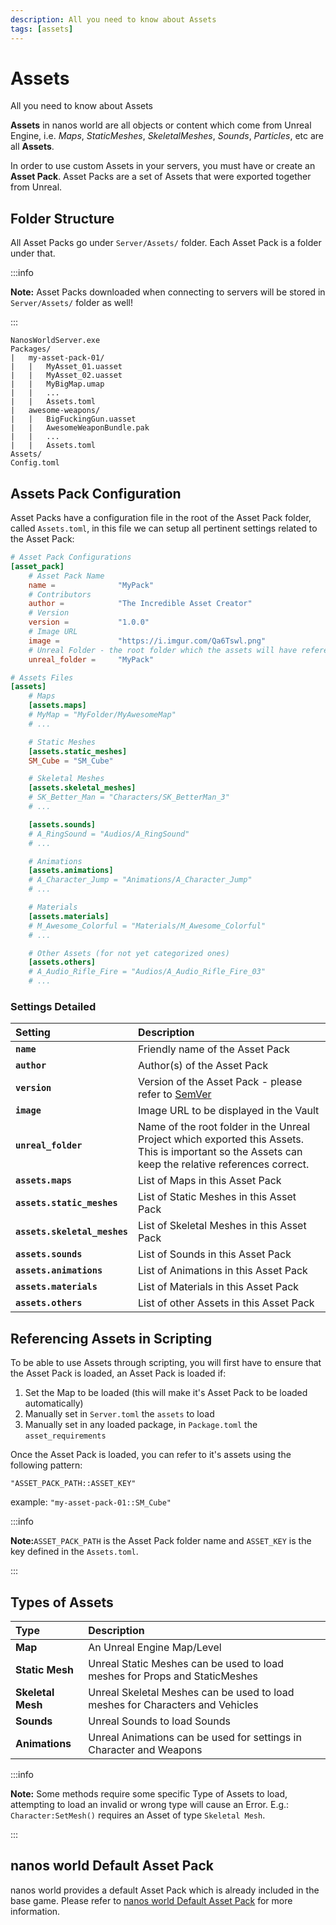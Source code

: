 ```yaml
---
description: All you need to know about Assets
tags: [assets]
---
```


# Assets

All you need to know about Assets

**Assets** in nanos world are all objects or content which come from Unreal Engine, i.e. _Maps_, _StaticMeshes_, _SkeletalMeshes_, _Sounds_, _Particles_, etc are all **Assets**.

In order to use custom Assets in your servers, you must have or create an **Asset Pack**. Asset Packs are a set of Assets that were exported together from Unreal.

## Folder Structure

All Asset Packs go under `Server/Assets/` folder. Each Asset Pack is a folder under that.

:::info

**Note:** Asset Packs downloaded when connecting to servers will be stored in `Server/Assets/` folder as well!

:::

```text title="Server Folder"
NanosWorldServer.exe
Packages/
|   my-asset-pack-01/
|   |   MyAsset_01.uasset
|   |   MyAsset_02.uasset
|   |   MyBigMap.umap
|   |   ...
|   |   Assets.toml
|   awesome-weapons/
|   |   BigFuckingGun.uasset
|   |   AwesomeWeaponBundle.pak
|   |   ...
|   |   Assets.toml
Assets/
Config.toml
```

## Assets Pack Configuration

Asset Packs have a configuration file in the root of the Asset Pack folder, called `Assets.toml`, in this file we can setup all pertinent settings related to the Asset Pack:

```toml title="Assets.toml"
# Asset Pack Configurations
[asset_pack]
    # Asset Pack Name
    name =              "MyPack"
    # Contributors
    author =            "The Incredible Asset Creator"
    # Version
    version =           "1.0.0"
    # Image URL
    image =             "https://i.imgur.com/Qa6Tswl.png"
    # Unreal Folder - the root folder which the assets will have references to each other
    unreal_folder =     "MyPack"

# Assets Files
[assets]
    # Maps
    [assets.maps]
    # MyMap = "MyFolder/MyAwesomeMap"
    # ...

    # Static Meshes
    [assets.static_meshes]
    SM_Cube = "SM_Cube"

    # Skeletal Meshes
    [assets.skeletal_meshes]
    # SK_Better_Man = "Characters/SK_BetterMan_3"
    # ...

    [assets.sounds]
    # A_RingSound = "Audios/A_RingSound"
    # ...

    # Animations
    [assets.animations]
    # A_Character_Jump = "Animations/A_Character_Jump"
    # ...

    # Materials
    [assets.materials]
    # M_Awesome_Colorful = "Materials/M_Awesome_Colorful"
    # ...

    # Other Assets (for not yet categorized ones)
    [assets.others]
    # A_Audio_Rifle_Fire = "Audios/A_Audio_Rifle_Fire_03"
    # ...
```


### Settings Detailed

| Setting | Description |
| :--- | :--- |
| **`name`** | Friendly name of the Asset Pack |
| **`author`** | Author\(s\) of the Asset Pack |
| **`version`** | Version of the Asset Pack - please refer to [SemVer](https://semver.org/) |
| **`image`** | Image URL to be displayed in the Vault |
| **`unreal_folder`** | Name of the root folder in the Unreal Project which exported this Assets. This is important so the Assets can keep the relative references correct. |
| **`assets.maps`** | List of Maps in this Asset Pack |
| **`assets.static_meshes`** | List of Static Meshes in this Asset Pack |
| **`assets.skeletal_meshes`** | List of Skeletal Meshes in this Asset Pack |
| **`assets.sounds`** | List of Sounds in this Asset Pack |
| **`assets.animations`** | List of Animations in this Asset Pack |
| **`assets.materials`** | List of Materials in this Asset Pack |
| **`assets.others`** | List of other Assets in this Asset Pack |

## Referencing Assets in Scripting

To be able to use Assets through scripting, you will first have to ensure that the Asset Pack is loaded, an Asset Pack is loaded if:

1. Set the Map to be loaded \(this will make it's Asset Pack to be loaded automatically\)
2. Manually set in `Server.toml` the `assets` to load
3. Manually set in any loaded package, in `Package.toml` the `asset_requirements`

Once the Asset Pack is loaded, you can refer to it's assets using the following pattern: 

`"ASSET_PACK_PATH::ASSET_KEY"`

example: `"my-asset-pack-01::SM_Cube"`

:::info

**Note:**`ASSET_PACK_PATH` is the Asset Pack folder name and `ASSET_KEY` is the key defined in the `Assets.toml`.

:::

## Types of Assets

| Type | Description |
| :--- | :--- |
| **Map** | An Unreal Engine Map/Level |
| **Static Mesh** | Unreal Static Meshes can be used to load meshes for Props and StaticMeshes |
| **Skeletal Mesh** | Unreal Skeletal Meshes can be used to load meshes for Characters and Vehicles |
| **Sounds** | Unreal Sounds to load Sounds |
| **Animations** | Unreal Animations can be used for settings in Character and Weapons |

:::info

**Note:** Some methods require some specific Type of Assets to load, attempting to load an invalid or wrong type will cause an Error. E.g.: `Character:SetMesh()` requires an Asset of type `Skeletal Mesh`.

:::

## nanos world Default Asset Pack

nanos world provides a default  Asset Pack which is already included in the base game. Please refer to [nanos world Default Asset Pack](./assets-modding/default-asset-pack/default-asset-pack.md) for more information.

